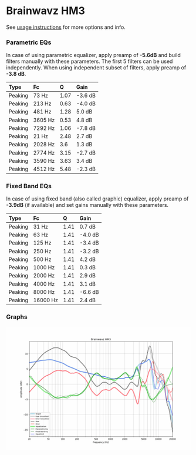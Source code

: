 # Brainwavz HM3
See [usage instructions](https://github.com/jaakkopasanen/AutoEq#usage) for more options and info.

### Parametric EQs
In case of using parametric equalizer, apply preamp of **-5.6dB** and build filters manually
with these parameters. The first 5 filters can be used independently.
When using independent subset of filters, apply preamp of **-3.8 dB**.

| Type    | Fc      |    Q | Gain    |
|:--------|:--------|:-----|:--------|
| Peaking | 73 Hz   | 1.07 | -3.6 dB |
| Peaking | 213 Hz  | 0.63 | -4.0 dB |
| Peaking | 481 Hz  | 1.28 | 5.0 dB  |
| Peaking | 3605 Hz | 0.53 | 4.8 dB  |
| Peaking | 7292 Hz | 1.06 | -7.8 dB |
| Peaking | 21 Hz   | 2.48 | 2.7 dB  |
| Peaking | 2028 Hz | 3.6  | 1.3 dB  |
| Peaking | 2774 Hz | 3.15 | -2.7 dB |
| Peaking | 3590 Hz | 3.63 | 3.4 dB  |
| Peaking | 4512 Hz | 5.48 | -2.3 dB |

### Fixed Band EQs
In case of using fixed band (also called graphic) equalizer, apply preamp of **-3.9dB**
(if available) and set gains manually with these parameters.

| Type    | Fc       |    Q | Gain    |
|:--------|:---------|:-----|:--------|
| Peaking | 31 Hz    | 1.41 | 0.7 dB  |
| Peaking | 63 Hz    | 1.41 | -4.0 dB |
| Peaking | 125 Hz   | 1.41 | -3.4 dB |
| Peaking | 250 Hz   | 1.41 | -3.2 dB |
| Peaking | 500 Hz   | 1.41 | 4.2 dB  |
| Peaking | 1000 Hz  | 1.41 | 0.3 dB  |
| Peaking | 2000 Hz  | 1.41 | 2.9 dB  |
| Peaking | 4000 Hz  | 1.41 | 3.1 dB  |
| Peaking | 8000 Hz  | 1.41 | -6.6 dB |
| Peaking | 16000 Hz | 1.41 | 2.4 dB  |

### Graphs
![](./Brainwavz%20HM3.png)